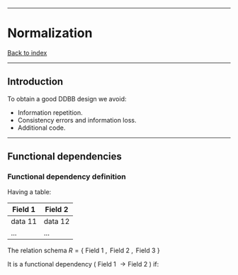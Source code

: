 
---
# Normalization

[Back to index](../../index.md)

---

## Introduction

To obtain a good DDBB design we avoid:
- Information repetition.
- Consistency errors and information loss.
- Additional code.

---
## Functional dependencies

### Functional dependency definition

Having a table:

| Field 1 | Field 2 |
| ------- | ------- |
| data 11 | data 12 |
| ...     | ...     |
The relation schema $R = \{\text{ Field 1 }, \text{ Field 2 }, \text{ Field 3 }\}$

It is a functional dependency ( $\text{Field 1 } \to \text{Field 2}$ ) if:



